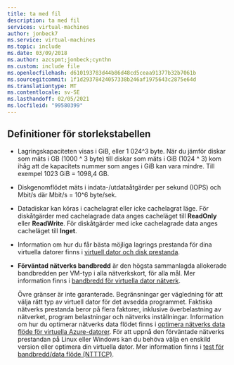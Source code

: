 ```yaml
---
title: ta med fil
description: ta med fil
services: virtual-machines
author: jonbeck7
ms.service: virtual-machines
ms.topic: include
ms.date: 03/09/2018
ms.author: azcspmt;jonbeck;cynthn
ms.custom: include file
ms.openlocfilehash: d610193783d44b86d48cd5ceaa91377b32b7061b
ms.sourcegitcommit: 1f1d29378424057338b246af1975643c2875e64d
ms.translationtype: MT
ms.contentlocale: sv-SE
ms.lasthandoff: 02/05/2021
ms.locfileid: "99580399"
---
```

<!-- Not used for Ls-series -->

## <a name="size-table-definitions"></a>Definitioner för storlekstabellen

- Lagringskapaciteten visas i GiB, eller 1 024^3 byte. När du jämför diskar som mäts i GB (1000 ^ 3 byte) till diskar som mäts i GiB (1024 ^ 3) kom ihåg att de kapacitets nummer som anges i GiB kan vara mindre. Till exempel 1023 GiB = 1098,4 GB.
- Diskgenomflödet mäts i indata-/utdataåtgärder per sekund (IOPS) och Mbit/s där Mbit/s = 10^6 byte/sek.
- Datadiskar kan köras i cachelagrat eller icke cachelagrat läge. För diskåtgärder med cachelagrade data anges cacheläget till **ReadOnly** eller **ReadWrite**.  För diskåtgärder med icke cachelagrade data anges cacheläget till **Inget**.
- Information om hur du får bästa möjliga lagrings prestanda för dina virtuella datorer finns i [virtuell dator och disk prestanda](../articles/virtual-machines/disks-performance.md).
- **Förväntad nätverks bandbredd** är den högsta sammanlagda allokerade bandbredden per VM-typ i alla nätverkskort, för alla mål. Mer information finns i [bandbredd för virtuella dator nätverk](../articles/virtual-network/virtual-machine-network-throughput.md).

  Övre gränser är inte garanterade. Begränsningar ger vägledning för att välja rätt typ av virtuell dator för det avsedda programmet. Faktiska nätverks prestanda beror på flera faktorer, inklusive överbelastning av nätverket, program belastningar och nätverks inställningar. Information om hur du optimerar nätverks data flödet finns i [optimera nätverks data flöde för virtuella Azure-datorer](../articles/virtual-network/virtual-network-optimize-network-bandwidth.md). För att uppnå den förväntade nätverks prestandan på Linux eller Windows kan du behöva välja en enskild version eller optimera din virtuella dator. Mer information finns i [test för bandbredd/data flöde (NTTTCP)](../articles/virtual-network/virtual-network-bandwidth-testing.md).



